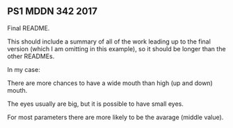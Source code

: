 ## PS1 MDDN 342 2017

Final README.

This should include a summary of all of the work leading up to the final version (which I am omitting in this example), so it should be longer than the other READMEs.


In my case:

There are more chances to have a wide mouth than high (up and down) mouth.

The eyes usually are big, but it is possible to have small eyes.

For most parameters there are more likely to be the avarage (middle value).


